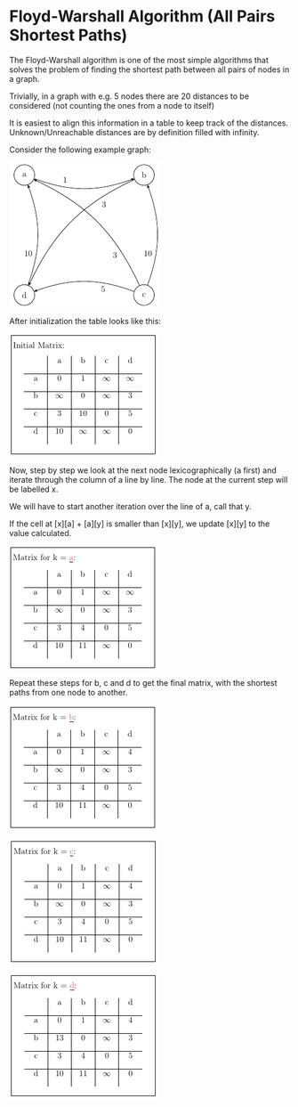 # Floyd-Warshall Algorithm (All Pairs Shortest Paths)

The Floyd-Warshall algorithm is one of the most simple algorithms
that solves the problem of finding the shortest path between all
pairs of nodes in a graph.

Trivially, in a graph with e.g. 5 nodes there are 20 distances
to be considered (not counting the ones from a node to itself)

It is easiest to align this information in a table to keep track
of the distances. Unknown/Unreachable distances are by definition
filled with infinity.

Consider the following example graph:

![](../../../../../resources/FWExample.png)

After initialization the table looks like this:

![](../../../../../resources/FWInitTable.png)

Now, step by step we look at the next node lexicographically (a first)
and iterate through the column of a line by line. The node
at the current step will be labelled x.

We will have to start another iteration over the line of a, call
that y.

If the cell at [x][a] + [a][y] is smaller than [x][y], we update
[x][y] to the value calculated.

![](../../../../../resources/FWFirstStep.png)

Repeat these steps for b, c and d to get the final matrix, with the
shortest paths from one node to another.

![](../../../../../resources/FWSecondStep.png)

![](../../../../../resources/FWThirdStep.png)

![](../../../../../resources/FWFourthStep.png)
